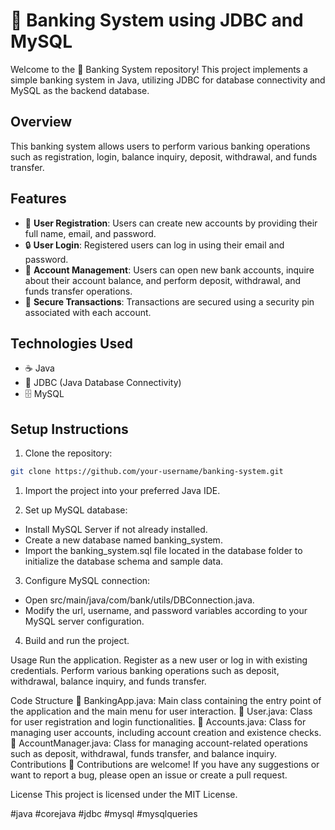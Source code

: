 # 🏦 Banking System using JDBC and MySQL

Welcome to the 🏦 Banking System repository! This project implements a simple banking system in Java, utilizing JDBC for database connectivity and MySQL as the backend database.

## Overview

This banking system allows users to perform various banking operations such as registration, login, balance inquiry, deposit, withdrawal, and funds transfer.

## Features

- 📝 **User Registration**: Users can create new accounts by providing their full name, email, and password.
- 🔒 **User Login**: Registered users can log in using their email and password.
- 💼 **Account Management**: Users can open new bank accounts, inquire about their account balance, and perform deposit, withdrawal, and funds transfer operations.
- 🔐 **Secure Transactions**: Transactions are secured using a security pin associated with each account.

## Technologies Used

- ☕ Java
- 💾 JDBC (Java Database Connectivity)
- 🗄️ MySQL

## Setup Instructions

1. Clone the repository:

```bash
git clone https://github.com/your-username/banking-system.git

```
1. Import the project into your preferred Java IDE.

2. Set up MySQL database:

  - Install MySQL Server if not already installed.
  - Create a new database named banking_system.
  - Import the banking_system.sql file located in the database folder to initialize the database schema and sample data.
3. Configure MySQL connection:

  - Open src/main/java/com/bank/utils/DBConnection.java.
  - Modify the url, username, and password variables according to your MySQL server configuration.
4. Build and run the project.

Usage
 Run the application.
 Register as a new user or log in with existing credentials.
 Perform various banking operations such as deposit, withdrawal, balance inquiry, and funds transfer.
 
Code Structure
📁 BankingApp.java: Main class containing the entry point of the application and the main menu for user interaction.
📁 User.java: Class for user registration and login functionalities.
📁 Accounts.java: Class for managing user accounts, including account creation and existence checks.
📁 AccountManager.java: Class for managing account-related operations such as deposit, withdrawal, funds transfer, and balance inquiry.
Contributions
🎉 Contributions are welcome! If you have any suggestions or want to report a bug, please open an issue or create a pull request.

License
This project is licensed under the MIT License.




#java #corejava #jdbc #mysql #mysqlqueries
